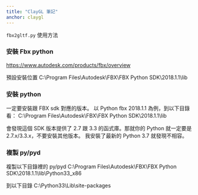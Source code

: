 ```yaml
---
title: "ClayGL 筆記"
anchor: claygl
---
```


`fbx2gltf.py` 使用方法

### 安裝 Fbx python 

https://www.autodesk.com/products/fbx/overview

預設安裝位置
C:\Program Files\Autodesk\FBX\FBX Python SDK\2018.1.1\lib

### 安裝 python

一定要安裝跟 FBX sdk 對應的版本。
以 Python fbx 2018.1.1 為例，到以下目錄看：
C:\Program Files\Autodesk\FBX\FBX Python SDK\2018.1.1\lib

會發現這個 SDK 版本提供了 2.7 跟 3.3 的函式庫。那就你的 Python 就一定要是 2.7.x/3.3.x，不要安裝其他版本。
我安裝了最新的 Python 3.7 就發現不相容。

### 複製 py/pyd

複製以下目錄裡的 py/pyd 
C:\Program Files\Autodesk\FBX\FBX Python SDK\2018.1.1\lib\Python33_x86

到以下目錄
C:\Python33\Lib\site-packages


